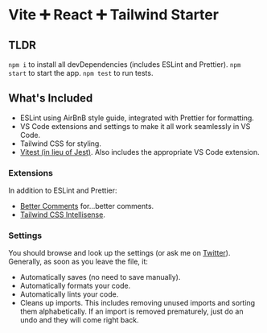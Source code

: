# Vite ➕ React ➕ Tailwind Starter

## TLDR

`npm i` to install all devDependencies (includes ESLint and Prettier). `npm start` to start the app. `npm test` to run tests.

## What's Included

- ESLint using AirBnB style guide, integrated with Prettier for formatting.
- VS Code extensions and settings to make it all work seamlessly in VS Code.
- Tailwind CSS for styling.
- [Vitest (in lieu of Jest)](https://vitest.dev/guide/comparisons.html#jest). Also includes the appropriate VS Code extension.

### Extensions

In addition to ESLint and Prettier:

- [Better Comments](https://marketplace.visualstudio.com/items?itemName=aaron-bond.better-comments) for...better comments.
- [Tailwind CSS Intellisense](https://marketplace.visualstudio.com/items?itemName=bradlc.vscode-tailwindcss).

### Settings

You should browse and look up the settings (or ask me on [Twitter](https://twitter.com/GoCodeFinity)). Generally, as soon as you leave the file, it:

- Automatically saves (no need to save manually).
- Automatically formats your code.
- Automatically lints your code.
- Cleans up imports. This includes removing unused imports and sorting them alphabetically. If an import is removed prematurely, just do an undo and they will come right back.
